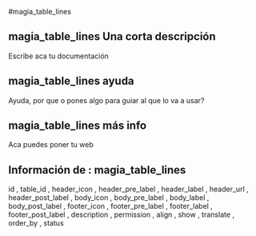 #magia_table_lines
## magia_table_lines Una corta descripción
Escribe aca tu documentación

## magia_table_lines ayuda
Ayuda, por que o pones algo para guiar al que lo va a usar?

## magia_table_lines más info
Aca puedes poner tu web

## Información de : magia_table_lines 
id , 
  table_id , 
  header_icon , 
  header_pre_label , 
  header_label , 
  header_url , 
  header_post_label , 
  body_icon , 
  body_pre_label , 
  body_label , 
  body_post_label , 
  footer_icon , 
  footer_pre_label , 
  footer_label , 
  footer_post_label , 
  description , 
  permission , 
  align , 
  show , 
  translate , 
  order_by , 
  status 
  